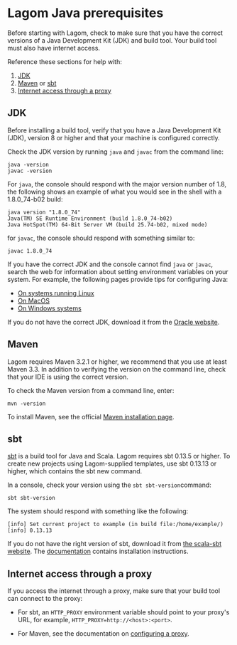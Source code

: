 # Lagom Java prerequisites

Before starting with Lagom, check to make sure that you have the correct versions of a Java Development Kit (JDK) and build tool. Your build tool must also have internet access. 

Reference these sections for help with:

1. [JDK](#JDK)
1. [Maven](#Maven) or [sbt](#sbt)
1. [Internet access through a proxy](#Internet-access-through-a-proxy)



## JDK

Before installing a build tool, verify that you have a Java Development Kit (JDK), version 8 or higher and that your machine is configured correctly.

Check the JDK version by running `java` and `javac` from the command line:

```
java -version
javac -version

```
For `java`, the console should respond with the major version number of 1.8, the following shows an example of what you would see in the shell with a 1.8.0_74-b02 build:
```
java version "1.8.0_74"
Java(TM) SE Runtime Environment (build 1.8.0_74-b02)
Java HotSpot(TM) 64-Bit Server VM (build 25.74-b02, mixed mode)
```
for `javac`, the console should respond with something similar to:
```
javac 1.8.0_74
```
If you have the correct JDK and the console cannot find `java` or `javac`, search the web for information about setting environment variables on your system. For example, the following pages provide tips for configuring Java:
* [On systems running Linux](https://stackoverflow.com/questions/33860560/how-to-set-java-environment-variables-using-shell-script)
* [On MacOS](http://osxdaily.com/2015/07/28/set-enviornment-variables-mac-os-x/)
* [On Windows systems](https://stackoverflow.com/questions/1672281/environment-variables-for-java-installation)

If you do not have the correct JDK, download it from the  [Oracle website](http://www.oracle.com/technetwork/java/javase/downloads/index.html).


## Maven
Lagom requires Maven 3.2.1 or higher, we recommend that you use at least Maven 3.3. In addition to verifying the version on the command line, check that your IDE is using the correct version. 

To check the Maven version from a command line, enter:

`mvn -version` 



To install Maven, see the official [Maven installation page](https://maven.apache.org/install.html).

## sbt

[sbt](http://www.scala-sbt.org) is a build tool for Java and Scala. Lagom requires sbt 0.13.5 or higher. To create new projects using Lagom-supplied templates, use sbt 0.13.13 or higher, which contains the sbt new command.

In a console, check your version using the `sbt sbt-version`command:

```
sbt sbt-version
```
The system should respond with something like the following:
```
[info] Set current project to example (in build file:/home/example/)
[info] 0.13.13
```
If you do not have the right version of sbt, download it from [the scala-sbt website](http://www.scala-sbt.org/download.html). The [documentation](http://www.scala-sbt.org/release/docs/Setup.html) contains installation instructions.

## Internet access through a proxy
If you access the internet through a proxy, make sure that your build tool can connect to the proxy:

* For sbt, an `HTTP_PROXY` environment variable should point to your proxy's URL, for example, `HTTP_PROXY=http://<host>:<port>`. 

* For Maven, see the documentation on [configuring a proxy](https://maven.apache.org/guides/mini/guide-proxies.html).


